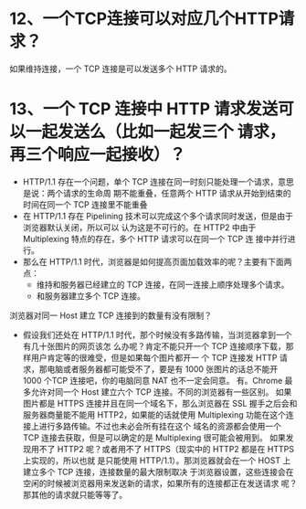 # 12、一个TCP连接可以对应几个HTTP请求？ 

如果维持连接，一个 TCP 连接是可以发送多个 HTTP 请求的。





# 13、一个 TCP 连接中 HTTP 请求发送可以一起发送么（比如一起发三个 请求，再三个响应一起接收）？

- HTTP/1.1 存在一个问题，单个 TCP 连接在同一时刻只能处理一个请求，意思是说：两个请求的生命周 期不能重叠，任意两个 HTTP 请求从开始到结束的时间在同一个 TCP 连接里不能重叠
- 在 HTTP/1.1 存在 Pipelining 技术可以完成这个多个请求同时发送，但是由于浏览器默认关闭，所以可以 认为这是不可行的。在 HTTP2 中由于 Multiplexing 特点的存在，多个 HTTP 请求可以在同一个 TCP 连 接中并行进行。 
- 那么在 HTTP/1.1 时代，浏览器是如何提高页面加载效率的呢？主要有下面两点： 
  - 维持和服务器已经建立的 TCP 连接，在同一连接上顺序处理多个请求。 
  - 和服务器建立多个 TCP 连接。



浏览器对同一 Host 建立 TCP 连接到的数量有没有限制？

- 假设我们还处在 HTTP/1.1 时代，那个时候没有多路传输，当浏览器拿到一个有几十张图片的网页该怎 么办呢？肯定不能只开一个 TCP 连接顺序下载，那样用户肯定等的很难受，但是如果每个图片都开一 个 TCP 连接发 HTTP 请求，那电脑或者服务器都可能受不了，要是有 1000 张图片的话总不能开 1000  个TCP 连接吧，你的电脑同意 NAT 也不一定会同意。 有。Chrome 最多允许对同一个 Host 建立六个 TCP 连接。不同的浏览器有一些区别。 如果图片都是 HTTPS 连接并且在同一个域名下，那么浏览器在 SSL 握手之后会和服务器商量能不能用 HTTP2，如果能的话就使用 Multiplexing 功能在这个连接上进行多路传输。不过也未必会所有挂在这个 域名的资源都会使用一个 TCP 连接去获取，但是可以确定的是 Multiplexing 很可能会被用到。 如果发现用不了 HTTP2 呢？或者用不了 HTTPS（现实中的 HTTP2 都是在 HTTPS 上实现的，所以也就 是只能使用 HTTP/1.1）。那浏览器就会在一个 HOST 上建立多个 TCP 连接，连接数量的最大限制取决 于浏览器设置，这些连接会在空闲的时候被浏览器用来发送新的请求，如果所有的连接都正在发送请求 呢？那其他的请求就只能等等了。
